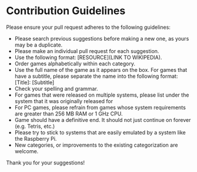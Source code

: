 # Contribution Guidelines
Please ensure your pull request adheres to the following guidelines:

* Please search previous suggestions before making a new one, as yours may be a duplicate.
* Please make an individual pull request for each suggestion.
* Use the following format: \[RESOURCE\]\(LINK TO WIKIPEDIA\).
* Order games alphabetically within each category.
* Use the full name of the game as it appears on the box.  For games that have a subtitle, please separate the name into the following format: \[Title\]: \[Subtitle\]
* Check your spelling and grammar.
* For games that were released on multiple systems, please list under the system that it was originally released for 
* For PC games, please refrain from games whose system requirements are greater than 256 MB RAM or 1 GHz CPU.
* Game should have a definitive end.  It should not just continue on forever (e.g. Tetris, etc.)
* Please try to stick to systems that are easily emulated by a system like the Raspberry Pi.
* New categories, or improvements to the existing categorization are welcome.

Thank you for your suggestions!